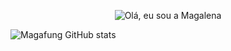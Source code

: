 <p align="center">
  <img src="https://github.com/magafung/magafung/raw/main/assets/githubmaga.gif" alt=" Olá, eu sou a Magalena">
</p>
 
![Magafung GitHub stats](https://github-readme-stats.vercel.app/api?username=magafung&show_icons=true&theme=tokyonight)

<!--
**magafung/magafung** is a ✨ _special_ ✨ repository because its `README.md` (this file) appears on your GitHub profile.

Here are some ideas to get you started:

- 🔭 I’m currently working on ...
- 🌱 I’m currently learning ...
- 👯 I’m looking to collaborate on ...
- 🤔 I’m looking for help with ...
- 💬 Ask me about ...
- 📫 How to reach me: ...
- 😄 Pronouns: ...
- ⚡ Fun fact: ...
-->
